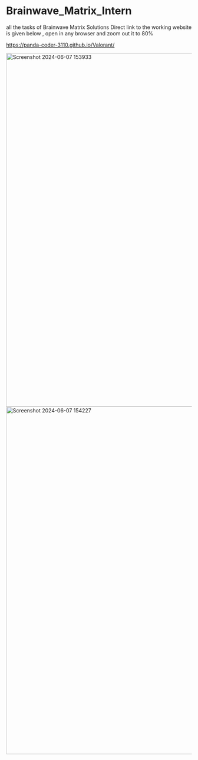 # Brainwave_Matrix_Intern
all the tasks of Brainwave Matrix  Solutions
Direct link to the working website is given below , open in any browser and zoom out it to 80%

https://panda-coder-3110.github.io/Valorant/


<img width="960" alt="Screenshot 2024-06-07 153933" src="https://github.com/PANDA-CODER-3110/Brainwave_Matrix_Intern/assets/86154536/7a247a6d-4b7a-47e1-b1f3-d192dabaaeb4">
<img width="944" alt="Screenshot 2024-06-07 154227" src="https://github.com/PANDA-CODER-3110/Brainwave_Matrix_Intern/assets/86154536/63464e00-688a-41e7-bbc5-97e1a5e30799">

